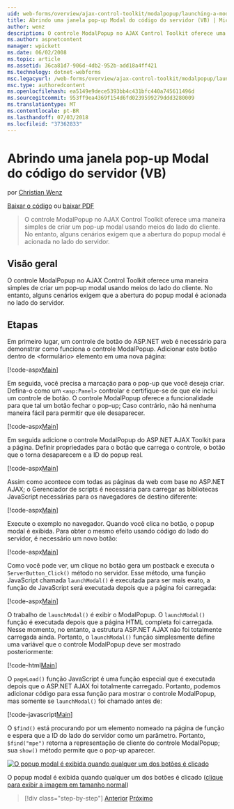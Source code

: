 ```yaml
---
uid: web-forms/overview/ajax-control-toolkit/modalpopup/launching-a-modal-popup-window-from-server-code-vb
title: Abrindo uma janela pop-up Modal do código do servidor (VB) | Microsoft Docs
author: wenz
description: O controle ModalPopup no AJAX Control Toolkit oferece uma maneira simples de criar um pop-up modal usando meios do lado do cliente. No entanto, alguns cenários exigem que o...
ms.author: aspnetcontent
manager: wpickett
ms.date: 06/02/2008
ms.topic: article
ms.assetid: 36ca81d7-906d-4db2-952b-add18a4ff421
ms.technology: dotnet-webforms
msc.legacyurl: /web-forms/overview/ajax-control-toolkit/modalpopup/launching-a-modal-popup-window-from-server-code-vb
msc.type: authoredcontent
ms.openlocfilehash: ea5149e9dece5393bb4c431bfc440a745611496d
ms.sourcegitcommit: 953ff9ea4369f154d6fd0239599279ddd3280009
ms.translationtype: MT
ms.contentlocale: pt-BR
ms.lasthandoff: 07/03/2018
ms.locfileid: "37362833"
---
```

<a name="launching-a-modal-popup-window-from-server-code-vb"></a>Abrindo uma janela pop-up Modal do código do servidor (VB)
====================
por [Christian Wenz](https://github.com/wenz)

[Baixar o código](http://download.microsoft.com/download/2/4/0/24052038-f942-4336-905b-b60ae56f0dd5/ModalPopup1.vb.zip) ou [baixar PDF](http://download.microsoft.com/download/b/6/a/b6ae89ee-df69-4c87-9bfb-ad1eb2b23373/modalpopup1VB.pdf)

> O controle ModalPopup no AJAX Control Toolkit oferece uma maneira simples de criar um pop-up modal usando meios do lado do cliente. No entanto, alguns cenários exigem que a abertura do popup modal é acionada no lado do servidor.


## <a name="overview"></a>Visão geral

O controle ModalPopup no AJAX Control Toolkit oferece uma maneira simples de criar um pop-up modal usando meios do lado do cliente. No entanto, alguns cenários exigem que a abertura do popup modal é acionada no lado do servidor.

## <a name="steps"></a>Etapas

Em primeiro lugar, um controle de botão do ASP.NET web é necessário para demonstrar como funciona o controle ModalPopup. Adicionar este botão dentro de &lt;formulário&gt; elemento em uma nova página:

[!code-aspx[Main](launching-a-modal-popup-window-from-server-code-vb/samples/sample1.aspx)]

Em seguida, você precisa a marcação para o pop-up que você deseja criar. Defina-o como um `<asp:Panel>` controlar e certifique-se de que ele inclui um controle de botão. O controle ModalPopup oferece a funcionalidade para que tal um botão fechar o pop-up; Caso contrário, não há nenhuma maneira fácil para permitir que ele desaparecer.

[!code-aspx[Main](launching-a-modal-popup-window-from-server-code-vb/samples/sample2.aspx)]

Em seguida adicione o controle ModalPopup do ASP.NET AJAX Toolkit para a página. Definir propriedades para o botão que carrega o controle, o botão que o torna desaparecem e a ID do popup real.

[!code-aspx[Main](launching-a-modal-popup-window-from-server-code-vb/samples/sample3.aspx)]

Assim como acontece com todas as páginas da web com base no ASP.NET AJAX; o Gerenciador de scripts é necessária para carregar as bibliotecas JavaScript necessárias para os navegadores de destino diferente:

[!code-aspx[Main](launching-a-modal-popup-window-from-server-code-vb/samples/sample4.aspx)]

Execute o exemplo no navegador. Quando você clica no botão, o popup modal é exibida. Para obter o mesmo efeito usando código do lado do servidor, é necessário um novo botão:

[!code-aspx[Main](launching-a-modal-popup-window-from-server-code-vb/samples/sample5.aspx)]

Como você pode ver, um clique no botão gera um postback e executa o `ServerButton_Click()` método no servidor. Esse método, uma função JavaScript chamada `launchModal()` é executada para ser mais exato, a função de JavaScript será executada depois que a página foi carregada:

[!code-aspx[Main](launching-a-modal-popup-window-from-server-code-vb/samples/sample6.aspx)]

O trabalho de `launchModal()` é exibir o ModalPopup. O `launchModal()` função é executada depois que a página HTML completa foi carregada. Nesse momento, no entanto, a estrutura ASP.NET AJAX não foi totalmente carregada ainda. Portanto, o `launchModal()` função simplesmente define uma variável que o controle ModalPopup deve ser mostrado posteriormente:

[!code-html[Main](launching-a-modal-popup-window-from-server-code-vb/samples/sample7.html)]

O `pageLoad()` função JavaScript é uma função especial que é executada depois que o ASP.NET AJAX foi totalmente carregado. Portanto, podemos adicionar código para essa função para mostrar o controle ModalPopup, mas somente se `launchModal()` foi chamado antes de:

[!code-javascript[Main](launching-a-modal-popup-window-from-server-code-vb/samples/sample8.js)]

O `$find()` está procurando por um elemento nomeado na página de função e espera que a ID do lado do servidor como um parâmetro. Portanto, `$find("mpe")` retorna a representação de cliente do controle ModalPopup; sua `show()` método permite que o pop-up aparecer.


[![O popup modal é exibida quando qualquer um dos botões é clicado](launching-a-modal-popup-window-from-server-code-vb/_static/image2.png)](launching-a-modal-popup-window-from-server-code-vb/_static/image1.png)

O popup modal é exibida quando qualquer um dos botões é clicado ([clique para exibir a imagem em tamanho normal](launching-a-modal-popup-window-from-server-code-vb/_static/image3.png))

> [!div class="step-by-step"]
> [Anterior](positioning-a-modalpopup-cs.md)
> [Próximo](using-modalpopup-with-a-repeater-control-vb.md)
